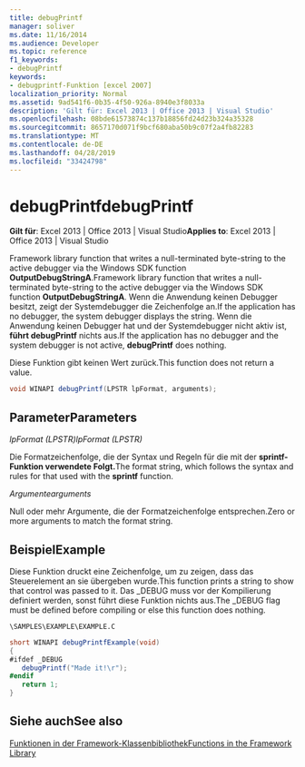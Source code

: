 ```yaml
---
title: debugPrintf
manager: soliver
ms.date: 11/16/2014
ms.audience: Developer
ms.topic: reference
f1_keywords:
- debugPrintf
keywords:
- debugprintf-Funktion [excel 2007]
localization_priority: Normal
ms.assetid: 9ad541f6-0b35-4f50-926a-8940e3f8033a
description: 'Gilt für: Excel 2013 | Office 2013 | Visual Studio'
ms.openlocfilehash: 08bde61573874c137b18856fd24d23b324a35328
ms.sourcegitcommit: 8657170d071f9bcf680aba50b9c07f2a4fb82283
ms.translationtype: MT
ms.contentlocale: de-DE
ms.lasthandoff: 04/28/2019
ms.locfileid: "33424798"
---
```

# <a name="debugprintf"></a><span data-ttu-id="06ea2-104">debugPrintf</span><span class="sxs-lookup"><span data-stu-id="06ea2-104">debugPrintf</span></span>

<span data-ttu-id="06ea2-105">**Gilt für**: Excel 2013 | Office 2013 | Visual Studio</span><span class="sxs-lookup"><span data-stu-id="06ea2-105">**Applies to**: Excel 2013 | Office 2013 | Visual Studio</span></span> 
  
<span data-ttu-id="06ea2-106">Framework library function that writes a null-terminated byte-string to the active debugger via the Windows SDK function **OutputDebugStringA**.</span><span class="sxs-lookup"><span data-stu-id="06ea2-106">Framework library function that writes a null-terminated byte-string to the active debugger via the Windows SDK function **OutputDebugStringA**.</span></span> <span data-ttu-id="06ea2-107">Wenn die Anwendung keinen Debugger besitzt, zeigt der Systemdebugger die Zeichenfolge an.</span><span class="sxs-lookup"><span data-stu-id="06ea2-107">If the application has no debugger, the system debugger displays the string.</span></span> <span data-ttu-id="06ea2-108">Wenn die Anwendung keinen Debugger hat und der Systemdebugger nicht aktiv ist, **führt debugPrintf** nichts aus.</span><span class="sxs-lookup"><span data-stu-id="06ea2-108">If the application has no debugger and the system debugger is not active, **debugPrintf** does nothing.</span></span> 
  
<span data-ttu-id="06ea2-109">Diese Funktion gibt keinen Wert zurück.</span><span class="sxs-lookup"><span data-stu-id="06ea2-109">This function does not return a value.</span></span>
  
```cs
void WINAPI debugPrintf(LPSTR lpFormat, arguments);
```

## <a name="parameters"></a><span data-ttu-id="06ea2-110">Parameter</span><span class="sxs-lookup"><span data-stu-id="06ea2-110">Parameters</span></span>

 <span data-ttu-id="06ea2-111">_lpFormat (LPSTR)_</span><span class="sxs-lookup"><span data-stu-id="06ea2-111">_lpFormat (LPSTR)_</span></span>
  
<span data-ttu-id="06ea2-112">Die Formatzeichenfolge, die der Syntax und Regeln für die mit der **sprintf-Funktion verwendete Folgt.**</span><span class="sxs-lookup"><span data-stu-id="06ea2-112">The format string, which follows the syntax and rules for that used with the **sprintf** function.</span></span> 
  
 <span data-ttu-id="06ea2-113">_Argumente_</span><span class="sxs-lookup"><span data-stu-id="06ea2-113">_arguments_</span></span>
  
<span data-ttu-id="06ea2-114">Null oder mehr Argumente, die der Formatzeichenfolge entsprechen.</span><span class="sxs-lookup"><span data-stu-id="06ea2-114">Zero or more arguments to match the format string.</span></span>
  
## <a name="example"></a><span data-ttu-id="06ea2-115">Beispiel</span><span class="sxs-lookup"><span data-stu-id="06ea2-115">Example</span></span>

<span data-ttu-id="06ea2-116">Diese Funktion druckt eine Zeichenfolge, um zu zeigen, dass das Steuerelement an sie übergeben wurde.</span><span class="sxs-lookup"><span data-stu-id="06ea2-116">This function prints a string to show that control was passed to it.</span></span> <span data-ttu-id="06ea2-117">Das _DEBUG muss vor der Kompilierung definiert werden, sonst führt diese Funktion nichts aus.</span><span class="sxs-lookup"><span data-stu-id="06ea2-117">The _DEBUG flag must be defined before compiling or else this function does nothing.</span></span>
  
 `\SAMPLES\EXAMPLE\EXAMPLE.C`
  
```cs
short WINAPI debugPrintfExample(void)
{
#ifdef _DEBUG
   debugPrintf("Made it!\r");
#endif
   return 1;
}

```

## <a name="see-also"></a><span data-ttu-id="06ea2-118">Siehe auch</span><span class="sxs-lookup"><span data-stu-id="06ea2-118">See also</span></span>



[<span data-ttu-id="06ea2-119">Funktionen in der Framework-Klassenbibliothek</span><span class="sxs-lookup"><span data-stu-id="06ea2-119">Functions in the Framework Library</span></span>](functions-in-the-framework-library.md)


